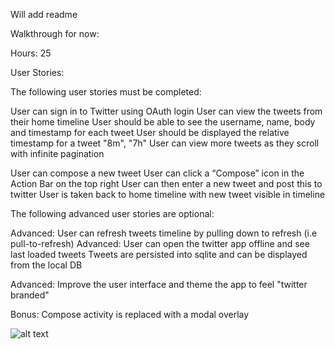 Will add readme 

Walkthrough for now:

Hours: 25

User Stories:

The following user stories must be completed:

User can sign in to Twitter using OAuth login
User can view the tweets from their home timeline
User should be able to see the username, name, body and timestamp for each tweet
User should be displayed the relative timestamp for a tweet "8m", "7h"
User can view more tweets as they scroll with infinite pagination

User can compose a new tweet
User can click a “Compose” icon in the Action Bar on the top right
User can then enter a new tweet and post this to twitter
User is taken back to home timeline with new tweet visible in timeline

The following advanced user stories are optional:

Advanced: User can refresh tweets timeline by pulling down to refresh (i.e pull-to-refresh)
Advanced: User can open the twitter app offline and see last loaded tweets
Tweets are persisted into sqlite and can be displayed from the local DB

Advanced: Improve the user interface and theme the app to feel "twitter branded"

Bonus: Compose activity is replaced with a modal overlay

![alt text](https://raw.githubusercontent.com/nealmanaktola/Tweeter/master/Twitter.gif "Logo Title Text 1")
